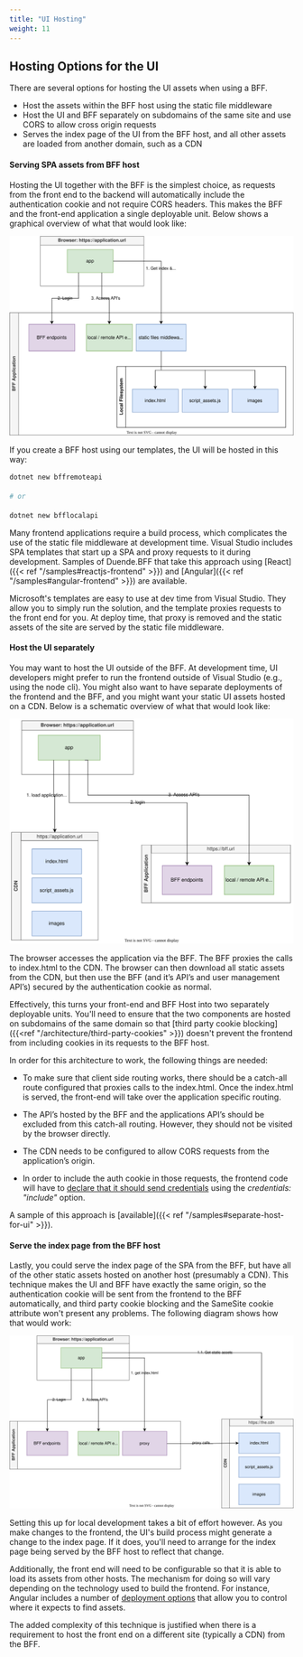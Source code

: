 ```yaml
---
title: "UI Hosting"
weight: 11
---
```


## Hosting Options for the UI
There are several options for hosting the UI assets when using a BFF.

- Host the assets within the BFF host using the static file middleware
- Host the UI and BFF separately on subdomains of the same site and use CORS to allow cross origin requests
- Serves the index page of the UI from the BFF host, and all other assets are loaded from another domain, such as a CDN

#### Serving SPA assets from BFF host
Hosting the UI together with the BFF is the simplest choice, as requests from the front end to the backend will automatically include the authentication cookie and not require CORS 
headers. This makes the BFF and the front-end application a single deployable unit. Below shows a graphical overview of what that would look like:

![Hosting BFF UI from the UI](../images/bff_ui_hosting_loc.svg)


If you create a BFF host using our templates, the UI will be hosted in this way:

```sh
dotnet new bffremoteapi

# or

dotnet new bfflocalapi
```


Many frontend applications require a build process, which complicates the use of the static file middleware at development time. Visual Studio includes SPA templates that start up a SPA and proxy requests to it during development. Samples of Duende.BFF that take this approach using [React]({{< ref "/samples#reactjs-frontend" >}}) and [Angular]({{< ref "/samples#angular-frontend" >}}) are available. 

Microsoft's templates are easy to use at dev time from Visual Studio. They allow you to simply run the solution, and the template proxies requests to the front end for you. At deploy time, that proxy is removed and the static assets of the site are served by the static file middleware.


#### Host the UI separately
You may want to host the UI outside of the BFF. At development time, UI developers might prefer to run the frontend outside of Visual Studio (e.g., using the node cli). You might also want to have separate deployments of the frontend and the BFF, and you might want your static UI assets hosted on a CDN. Below is a schematic overview of what that would look like:

![Hosting BFF UI on CDN](../images/bff_ui_hosting_cdn.svg)


The browser accesses the application via the BFF. The BFF proxies the calls to index.html to the CDN. The browser can then download all static assets from the CDN, but then use the BFF (and it’s API’s and user management API’s) secured by the authentication cookie as normal. 

Effectively, this turns your front-end and BFF Host into two separately deployable units. You'll need to ensure that the two components are hosted on subdomains of the same domain so that [third party cookie blocking]({{<ref "/architecture/third-party-cookies" >}}) doesn't prevent the frontend from including cookies in its requests to the BFF host. 

In order for this architecture to work, the following things are needed:
* To make sure that client side routing works, there should be a catch-all route configured that proxies calls to the index.html. Once the index.html is served, the front-end will take over the application specific routing. 
* The API’s hosted by the BFF and the applications API’s should be excluded from this catch-all routing. However, they should not be visited by the browser directly.
* The CDN needs to be configured to allow CORS requests from the application’s origin. 

* In order to include the auth cookie in those requests, the frontend code will have to [declare that it should send credentials](https://developer.mozilla.org/en-US/docs/Web/API/Fetch_API/Using_Fetch#sending_a_request_with_credentials_included) using the *credentials: "include"* option.   

A sample of this approach is [available]({{< ref "/samples#separate-host-for-ui" >}}).

#### Serve the index page from the BFF host
Lastly, you could serve the index page of the SPA from the BFF, but have all of the other static assets hosted on another host (presumably a CDN). This technique makes the UI and BFF have exactly the same origin, so the authentication cookie will be sent from the frontend to the BFF automatically, and third party cookie blocking and the SameSite cookie attribute won't present any problems. The following diagram shows how that would work:

![BFF Proxies the Index html from CDN](../images/bff_ui_hosting_proxy_index.svg)

Setting this up for local development takes a bit of effort however. As you make changes to the frontend, the UI's build process might generate a change to the index page. If it does, you'll need to arrange for the index page being served by the BFF host to reflect that change.

Additionally, the front end will need to be configurable so that it is able to load its assets from other hosts. The mechanism for doing so will vary depending on the technology used to build the frontend. For instance, Angular includes a number of [deployment options](https://angular.io/guide/deployment) that allow you to control where it expects to find assets.

The added complexity of this technique is justified when there is a requirement to host the front end on a different site (typically a CDN) from the BFF.